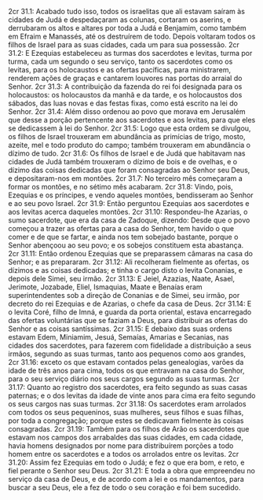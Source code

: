 2cr 31.1: Acabado tudo isso, todos os israelitas que ali estavam saíram às cidades de Judá e despedaçaram as colunas, cortaram os aserins, e derrubaram os altos e altares por toda a Judá e Benjamim, como também em Efraim e Manassés, até os destruírem de todo. Depois voltaram todos os filhos de Israel para as suas cidades, cada um para sua possessão.
2cr 31.2: E Ezequias estabeleceu as turmas dos sacerdotes e levitas, turma por turma, cada um segundo o seu serviço, tanto os sacerdotes como os levitas, para os holocaustos e as ofertas pacíficas, para ministrarem, renderem ações de graças e cantarem louvores nas portas do arraial do Senhor.
2cr 31.3: A contribuição da fazenda do rei foi designada para os holocaustos: os holocaustos da manhã e da tarde, e os holocaustos dos sábados, das luas novas e das festas fixas, como está escrito na lei do Senhor.
2cr 31.4: Além disso ordenou ao povo que morava em Jerusalém que desse a porção pertencente aos sacerdotes e aos levitas, para que eles se dedicassem à lei do Senhor.
2cr 31.5: Logo que esta ordem se divulgou, os filhos de Israel trouxeram em abundância as primícias de trigo, mosto, azeite, mel e todo produto do campo; também trouxeram em abundância o dízimo de tudo.
2cr 31.6: Os filhos de Israel e de Judá que habitavam nas cidades de Judá também trouxeram o dízimo de bois e de ovelhas, e o dízimo das coisas dedicadas que foram consagradas ao Senhor seu Deus, e depositaram-nos em montões.
2cr 31.7: No terceiro mês começaram a formar os montões, e no sétimo mês acabaram.
2cr 31.8: Vindo, pois, Ezequias e os príncipes, e vendo aqueles montões, bendisseram ao Senhor e ao seu povo Israel.
2cr 31.9: Então perguntou Ezequias aos sacerdotes e aos levitas acerca daqueles montões.
2cr 31.10: Respondeu-lhe Azarias, o sumo sacerdote, que era da casa de Zadoque, dizendo: Desde que o povo começou a trazer as ofertas para a casa do Senhor, tem havido o que comer e de que se fartar, e ainda nos tem sobejado bastante, porque o Senhor abençoou ao seu povo; e os sobejos constituem esta abastança.
2cr 31.11: Então ordenou Ezequias que se preparassem câmaras na casa do Senhor; e as prepararam.
2cr 31.12: Ali recolheram fielmente as ofertas, os dízimos e as coisas dedicadas; e tinha o cargo disto o levita Conanias, e depois dele Simei, seu irmão.
2cr 31.13: E Jeiel, Azazias, Naate, Asael, Jerimote, Jozabade, Eliel, Ismaquias, Maate e Benaías eram superintendentes sob a direção de Conanias e de Simei, seu irmão, por decreto do rei Ezequias e de Azarias, o chefe da casa de Deus.
2cr 31.14: E o levita Coré, filho de Imná, e guarda da porta oriental, estava encarregado das ofertas voluntárias que se faziam a Deus, para distribuir as ofertas do Senhor e as coisas santíssimas.
2cr 31.15: E debaixo das suas ordens estavam Edem, Miniamim, Jesuá, Semaías, Amarias e Secanias, nas cidades dos sacerdotes, para fazerem com fidelidade a distribuição a seus irmãos, segundo as suas turmas, tanto aos pequenos como aos grandes,
2cr 31.16: exceto os que estavam contados pelas genealogias, varões da idade de três anos para cima, todos os que entravam na casa do Senhor, para o seu serviço diário nos seus cargos segundo as suas turmas.
2cr 31.17: Quanto ao registro dos sacerdotes, era feito segundo as suas casas paternas; e o dos levitas da idade de vinte anos para cima era feito segundo os seus cargos nas suas turmas.
2cr 31.18: Os sacerdotes eram arrolados com todos os seus pequeninos, suas mulheres, seus filhos e suas filhas, por toda a congregação; porque estes se dedicavam fielmente às coisas consagradas.
2cr 31.19: Também para os filhos de Arão os sacerdotes que estavam nos campos dos arrabaldes das suas cidades, em cada cidade, havia homens designados por nome para distribuírem porções a todo homem entre os sacerdotes e a todos os arrolados entre os levitas.
2cr 31.20: Assim fez Ezequias em todo o Judá; e fez o que era bom, e reto, e fiel perante o Senhor seu Deus.
2cr 31.21: E toda a obra que empreendeu no serviço da casa de Deus, e de acordo com a lei e os mandamentos, para buscar a seu Deus, ele a fez de todo o seu coração e foi bem sucedido.
